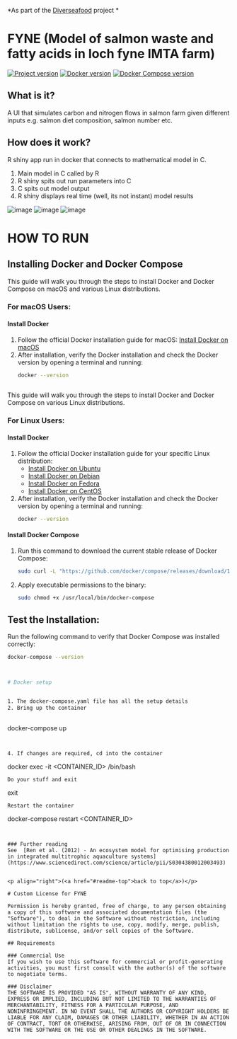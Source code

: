 <a name="readme-top"></a>
<!-- SUMMARY -->

*As part of the [Diverseafood](https://www.sams.ac.uk/science/projects/diverseafood/) project *
# FYNE (Model of salmon waste and fatty acids in loch fyne IMTA farm)
 
[![Project version](https://img.shields.io/badge/version-1.0.0-blue)](https://github.com/alanmacdonald1/fyne)
[![Docker version](https://img.shields.io/badge/Docker-20.10.21-blue)](https://www.docker.com/)
[![Docker Compose version](https://img.shields.io/badge/Docker%20Compose-v2.13.0-blue)](https://docs.docker.com/compose/)
 

## What is it?

A UI that simulates carbon and nitrogen flows in salmon farm given different inputs e.g. salmon diet composition, salmon number etc.

## How does it work?

R shiny app run in docker that connects to mathematical model in C.

1. Main model in C called by R
2. R shiny spits out run parameters into C
3. C spits out model output
4. R shiny displays real time (well, its not instant) model results


![image](https://user-images.githubusercontent.com/43473952/220955248-395d5697-846a-4f84-a67d-161248a5a950.png)
![image](https://user-images.githubusercontent.com/43473952/220952923-c98b3f92-1f0c-4131-b229-e17f3bae1a0b.png)
![image](https://user-images.githubusercontent.com/43473952/220955023-367e737e-3a75-45a0-8864-50aa9b6194ef.png)



# HOW TO RUN

## Installing Docker and Docker Compose

This guide will walk you through the steps to install Docker and Docker Compose on macOS and various Linux distributions.

### For macOS Users:

#### Install Docker
1. Follow the official Docker installation guide for macOS: 
   [Install Docker on macOS](https://docs.docker.com/desktop/mac/install/)
2. After installation, verify the Docker installation and check the Docker version by opening a terminal and running:
   ```bash
   docker --version



This guide will walk you through the steps to install Docker and Docker Compose on various Linux distributions.

### For Linux Users:

#### Install Docker
1. Follow the official Docker installation guide for your specific Linux distribution:
   - [Install Docker on Ubuntu](https://docs.docker.com/engine/install/ubuntu/)
   - [Install Docker on Debian](https://docs.docker.com/engine/install/debian/)
   - [Install Docker on Fedora](https://docs.docker.com/engine/install/fedora/)
   - [Install Docker on CentOS](https://docs.docker.com/engine/install/centos/)
2. After installation, verify the Docker installation and check the Docker version by opening a terminal and running:
   ```bash
   docker --version


#### Install Docker Compose
1. Run this command to download the current stable release of Docker Compose:
   ```bash
   sudo curl -L "https://github.com/docker/compose/releases/download/1.29.2/docker-compose-$(uname -s)-$(uname -m)" -o /usr/local/bin/docker-compose


1. Apply executable permissions to the binary:
   ```bash
   sudo chmod +x /usr/local/bin/docker-compose


## Test the Installation:

Run the following command to verify that Docker Compose was installed correctly:

```bash
docker-compose --version



# Docker setup


1. The docker-compose.yaml file has all the setup details
2. Bring up the container
 
```
docker-compose up
```


4. If changes are required, cd into the container 
```
docker exec -it <CONTAINER_ID> /bin/bash
```
Do your stuff and exit
```
exit
```
Restart the container
```
docker-compose restart <CONTAINER_ID>
```


### Further reading 
See  [Ren et al. (2012) - An ecosystem model for optimising production in integrated multitrophic aquaculture systems](https://www.sciencedirect.com/science/article/pii/S0304380012003493)


<p align="right">(<a href="#readme-top">back to top</a>)</p>

# Custom License for FYNE

Permission is hereby granted, free of charge, to any person obtaining a copy of this software and associated documentation files (the "Software"), to deal in the Software without restriction, including without limitation the rights to use, copy, modify, merge, publish, distribute, sublicense, and/or sell copies of the Software.

## Requirements

### Commercial Use
If you wish to use this software for commercial or profit-generating activities, you must first consult with the author(s) of the software to negotiate terms.

### Disclaimer
THE SOFTWARE IS PROVIDED "AS IS", WITHOUT WARRANTY OF ANY KIND, EXPRESS OR IMPLIED, INCLUDING BUT NOT LIMITED TO THE WARRANTIES OF MERCHANTABILITY, FITNESS FOR A PARTICULAR PURPOSE, AND NONINFRINGEMENT. IN NO EVENT SHALL THE AUTHORS OR COPYRIGHT HOLDERS BE LIABLE FOR ANY CLAIM, DAMAGES OR OTHER LIABILITY, WHETHER IN AN ACTION OF CONTRACT, TORT OR OTHERWISE, ARISING FROM, OUT OF OR IN CONNECTION WITH THE SOFTWARE OR THE USE OR OTHER DEALINGS IN THE SOFTWARE.
 

